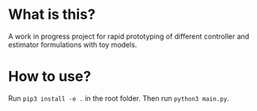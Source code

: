 # What is this?

A work in progress project for rapid prototyping of different controller and estimator formulations
with toy models.

# How to use?
Run `pip3 install -e .` in the root folder. Then run `python3 main.py`.
